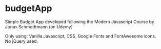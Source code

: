 # budgetApp
Simple Budget App developed following the Modern Javascript Course by Jonas Schmedtmann (on Udemy)

Only using: Vanilla Javascript, CSS, Google Fonts and FontAwesome icons. No jQuery used.
